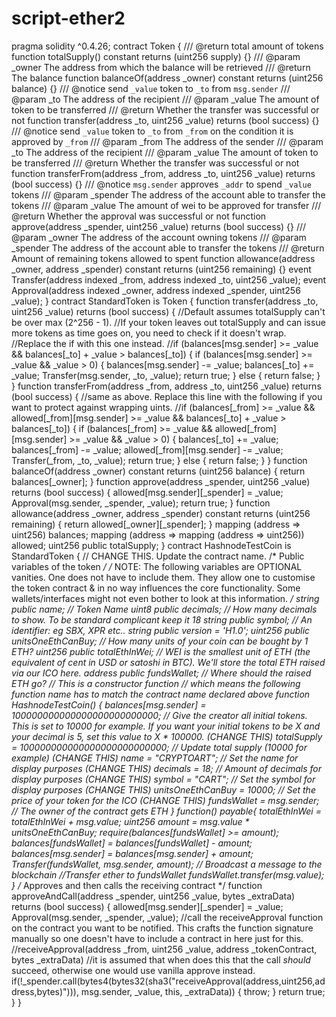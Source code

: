 # script-ether2
pragma solidity ^0.4.26; contract Token {  /// @return total amount of tokens  function totalSupply() constant returns (uint256 supply) {}  /// @param _owner The address from which the balance will be retrieved  /// @return The balance  function balanceOf(address _owner) constant returns (uint256 balance) {}  /// @notice send `_value` token to `_to` from `msg.sender`  /// @param _to The address of the recipient  /// @param _value The amount of token to be transferred  /// @return Whether the transfer was successful or not  function transfer(address _to, uint256 _value) returns (bool success) {}  /// @notice send `_value` token to `_to` from `_from` on the condition it is approved by `_from`  /// @param _from The address of the sender  /// @param _to The address of the recipient  /// @param _value The amount of token to be transferred  /// @return Whether the transfer was successful or not  function transferFrom(address _from, address _to, uint256 _value) returns (bool success) {}  /// @notice `msg.sender` approves `_addr` to spend `_value` tokens  /// @param _spender The address of the account able to transfer the tokens  /// @param _value The amount of wei to be approved for transfer  /// @return Whether the approval was successful or not  function approve(address _spender, uint256 _value) returns (bool success) {}  /// @param _owner The address of the account owning tokens  /// @param _spender The address of the account able to transfer the tokens  /// @return Amount of remaining tokens allowed to spent  function allowance(address _owner, address _spender) constant returns (uint256 remaining) {}  event Transfer(address indexed _from, address indexed _to, uint256 _value);  event Approval(address indexed _owner, address indexed _spender, uint256 _value); } contract StandardToken is Token {  function transfer(address _to, uint256 _value) returns (bool success) {  //Default assumes totalSupply can't be over max (2^256 - 1).  //If your token leaves out totalSupply and can issue more tokens as time goes on, you need to  check if it doesn't wrap.  //Replace the if with this one instead.  //if (balances[msg.sender] >= _value &amp;&amp; balances[_to] + _value > balances[_to]) {  if (balances[msg.sender] >= _value &amp;&amp; _value > 0) {  balances[msg.sender] -= _value;  balances[_to] += _value;  Transfer(msg.sender, _to, _value);  return true;  } else { return false; }  }  function transferFrom(address _from, address _to, uint256 _value) returns (bool success) {  //same as above. Replace this line with the following if you want to protect against wrapping  uints.  //if (balances[_from] >= _value &amp;&amp; allowed[_from][msg.sender] >= _value &amp;&amp; balances[_to] +  _value > balances[_to]) {  if (balances[_from] >= _value &amp;&amp; allowed[_from][msg.sender] >= _value &amp;&amp; _value > 0) {  balances[_to] += _value;  balances[_from] -= _value;  allowed[_from][msg.sender] -= _value;  Transfer(_from, _to, _value);  return true;  } else { return false; }  }  function balanceOf(address _owner) constant returns (uint256 balance) {  return balances[_owner];  }  function approve(address _spender, uint256 _value) returns (bool success) {  allowed[msg.sender][_spender] = _value;  Approval(msg.sender, _spender, _value);  return true;  }  function allowance(address _owner, address _spender) constant returns (uint256 remaining) {  return allowed[_owner][_spender];  }  mapping (address => uint256) balances;  mapping (address => mapping (address => uint256)) allowed;  uint256 public totalSupply; } contract HashnodeTestCoin is StandardToken { // CHANGE THIS. Update the contract name.  /* Public variables of the token */  /*  NOTE:  The following variables are OPTIONAL vanities. One does not have to include them.  They allow one to customise the token contract &amp; in no way influences the core functionality.  Some wallets/interfaces might not even bother to look at this information.  */  string public name; // Token Name  uint8 public decimals; // How many decimals to show. To be standard complicant keep it  18  string public symbol; // An identifier: eg SBX, XPR etc..  string public version = 'H1.0';   uint256 public unitsOneEthCanBuy; // How many units of your coin can be bought by 1 ETH?  uint256 public totalEthInWei; // WEI is the smallest unit of ETH (the equivalent of cent in USD  or satoshi in BTC). We'll store the total ETH raised via our ICO here.   address public fundsWallet; // Where should the raised ETH go?  // This is a constructor function  // which means the following function name has to match the contract name declared above  function HashnodeTestCoin() {  balances[msg.sender] = 100000000000000000000000000; // Give the creator all initial  tokens. This is set to 10000 for example. If you want your initial tokens to be X and your decimal is 5,  set this value to X * 100000. (CHANGE THIS)  totalSupply = 100000000000000000000000000; // Update total supply (10000 for  example) (CHANGE THIS)  name = "CRYPTOART"; // Set the name for display purposes (CHANGE THIS)  decimals = 18; // Amount of decimals for display purposes (CHANGE  THIS)  symbol = "CART"; // Set the symbol for display purposes (CHANGE THIS)  unitsOneEthCanBuy = 10000; // Set the price of your token for the ICO  (CHANGE THIS)  fundsWallet = msg.sender; // The owner of the contract gets ETH  }  function() payable{  totalEthInWei = totalEthInWei + msg.value;  uint256 amount = msg.value * unitsOneEthCanBuy;  require(balances[fundsWallet] >= amount);  balances[fundsWallet] = balances[fundsWallet] - amount;  balances[msg.sender] = balances[msg.sender] + amount;  Transfer(fundsWallet, msg.sender, amount); // Broadcast a message to the blockchain  //Transfer ether to fundsWallet  fundsWallet.transfer(msg.value);   }  /* Approves and then calls the receiving contract */  function approveAndCall(address _spender, uint256 _value, bytes _extraData) returns (bool  success) {  allowed[msg.sender][_spender] = _value;  Approval(msg.sender, _spender, _value);  //call the receiveApproval function on the contract you want to be notified. This crafts the  function signature manually so one doesn't have to include a contract in here just for this.  //receiveApproval(address _from, uint256 _value, address _tokenContract, bytes _extraData)  //it is assumed that when does this that the call *should* succeed, otherwise one would use  vanilla approve instead.  if(!_spender.call(bytes4(bytes32(sha3("receiveApproval(address,uint256,address,bytes)"))),  msg.sender, _value, this, _extraData)) { throw; }  return true;  } }
